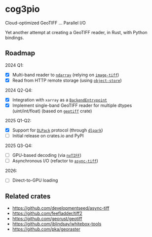# cog3pio

Cloud-optimized GeoTIFF ... Parallel I/O

Yet another attempt at creating a GeoTIFF reader, in Rust, with Python bindings.


## Roadmap

2024 Q1:
- [x] Multi-band reader to [`ndarray`](https://github.com/rust-ndarray/ndarray) (relying
      on [`image-tiff`](https://crates.io/crates/tiff))
- [x] Read from HTTP remote storage (using
      [`object-store`](https://crates.io/crates/object_store))

2024 Q2-Q4:
- [x] Integration with `xarray` as a
      [`BackendEntrypoint`](https://docs.xarray.dev/en/v2024.02.0/internals/how-to-add-new-backend.html)
- [x] Implement single-band GeoTIFF reader for multiple dtypes (uint/int/float) (based
      on [`geotiff`](https://crates.io/crates/geotiff) crate)

2025 Q1-Q2:
- [x] Support for [`DLPack`](https://dmlc.github.io/dlpack/latest/index.html) protocol
      (through [`dlpark`](https://crates.io/crates/dlpark))
- [ ] Initial release on crates.io and PyPI

2025 Q3-Q4:
- [ ] GPU-based decoding (via [`nvTIFF`](https://crates.io/crates/nvtiff-sys))
- [ ] Asynchronous I/O (refactor to [`async-tiff`](https://crates.io/crates/async-tiff))

2026:
- [ ] Direct-to-GPU loading


## Related crates

- https://github.com/developmentseed/async-tiff
- https://github.com/feefladder/tiff2
- https://github.com/georust/geotiff
- https://github.com/jblindsay/whitebox-tools
- https://github.com/pka/georaster
